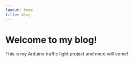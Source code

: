 ```yaml
---
layout: home
title: blog
---
```


# Welcome to my blog!
This is my Arduino traffic light project and more will come!
